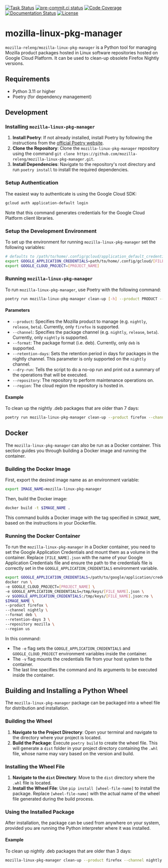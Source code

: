 [![Task Status](https://firefox-ci-tc.services.mozilla.com/api/github/v1/repository/mozilla-releng/mozilla-linux-pkg-manager/main/badge.svg)](https://firefox-ci-tc.services.mozilla.com/api/github/v1/repository/mozilla-releng/mozilla-linux-pkg-manager/main/latest)
[![pre-commit.ci status](https://results.pre-commit.ci/badge/github/mozilla-releng/mozilla-linux-pkg-manager/main.svg)](https://results.pre-commit.ci/latest/github/mozilla-releng/mozilla-linux-pkg-manager/main)
[![Code Coverage](https://codecov.io/gh/mozilla-releng/mozilla-linux-pkg-manager/branch/main/graph/badge.svg?token=GJIV52ZQNP)](https://codecov.io/gh/mozilla-releng/mozilla-linux-pkg-manager)
[![Documentation Status](https://readthedocs.org/projects/mozilla-linux-pkg-manager/badge/?version=latest)](https://mozilla-linux-pkg-manager.readthedocs.io/en/latest/?badge=latest)
[![License](https://img.shields.io/badge/license-MPL%202.0-orange.svg)](http://mozilla.org/MPL/2.0)

# mozilla-linux-pkg-manager

`mozilla-releng/mozilla-linux-pkg-manager` is a Python tool for managing Mozilla product packages hosted in Linux software repositories hosted on Google Cloud Platform.
It can be used to clean-up obsolete Firefox Nightly versions.

## Requirements
- Python 3.11 or higher
- Poetry (for dependency management)

## Development

### Installing `mozilla-linux-pkg-manager`
1. **Install Poetry**: If not already installed, install Poetry by following the instructions from the [official Poetry website](https://python-poetry.org/docs/).
2. **Clone the Repository**: Clone the `mozilla-linux-pkg-manager` repository using the command `git clone https://github.com/mozilla-releng/mozilla-linux-pkg-manager.git`.
3. **Install Dependencies**: Navigate to the repository's root directory and run `poetry install` to install the required dependencies.

### Setup Authentication
The easiest way to authenticate is using the Google Cloud SDK:

```bash
gcloud auth application-default login
```
Note that this command generates credentials for the Google Cloud Platform client libraries.

### Setup the Development Environment
To set up the environment for running `mozilla-linux-pkg-manager` set the following variables:

```bash
# defaults to /path/to/home/.config/gcloud/application_default_credentials.json
export GOOGLE_APPLICATION_CREDENTIALS=path/to/home/.config/gcloud/[FILENAME].json
export GOOGLE_CLOUD_PROJECT=[PROJECT_NAME]
```

### Running `mozilla-linux-pkg-manager`
To run `mozilla-linux-pkg-manager`, use Poetry with the following command:
```bash
poetry run mozilla-linux-pkg-manager clean-up [-h] --product PRODUCT --channel CHANNEL --format FORMAT --repository REPOSITORY --region REGION [--retention-days RETENTION_DAYS] [--dry-run]
```
#### Parameters
- `--product`: Specifies the Mozilla product to manage (e.g. `nightly`, `release`, `beta`). Currently, only `firefox` is supported.
- `--channel`: Specifies the package channel (e.g. `nightly`, `release`, `beta`). Currently, only `nightly` is supported.
- `--format`: The package format (i.e. deb). Currently, only `deb` is supported.
- `--retention-days`: Sets the retention period in days for packages in the nightly channel. This parameter is only supported on the `nightly` channel.
- `--dry-run`: Tells the script to do a no-op run and print out a summary of the operations that will be executed.
- `--repository`: The repository to perform maintenance operations on.
- `--region`: The cloud region the repository is hosted in.

#### Example
To clean up the nightly .deb packages that are older than 7 days:

```bash
poetry run mozilla-linux-pkg-manager clean-up --product firefox --channel nightly --format deb --retention-days 7 --repository mozilla --region us
```

## Docker

The `mozilla-linux-pkg-manager` can also be run as a Docker container. This section guides you through building a Docker image and running the container.

### Building the Docker Image

First, export the desired image name as an environment variable:

```bash
export IMAGE_NAME=mozilla-linux-pkg-manager
```

Then, build the Docker image:

```bash
docker build -t $IMAGE_NAME .
```

This command builds a Docker image with the tag specified in `$IMAGE_NAME`, based on the instructions in your Dockerfile.

### Running the Docker Container

To run the `mozilla-linux-pkg-manager` in a Docker container, you need to set the Google Application Credentials and mount them as a volume in the container. Replace `[FILE_NAME].json` with the name of your Google Application Credentials file and ensure the path to the credentials file is correctly set in the `GOOGLE_APPLICATION_CREDENTIALS` environment variable.

```bash
export GOOGLE_APPLICATION_CREDENTIALS=/path/to/google/application/credentials/[FILE_NAME].json
docker run \
-e GOOGLE_CLOUD_PROJECT=[PROJECT_NAME] \
-e GOOGLE_APPLICATION_CREDENTIALS=/tmp/keys/[FILE_NAME].json \
-v $GOOGLE_APPLICATION_CREDENTIALS:/tmp/keys/[FILE_NAME].json:ro \
$IMAGE_NAME \
--product firefox \
--channel nightly \
--format deb \
--retention-days 3 \
--repository mozilla \
--region us
```

In this command:
- The `-e` flag sets the `GOOGLE_APPLICATION_CREDENTIALS` and `GOOGLE_CLOUD_PROJECT` environment variables inside the container.
- The `-v` flag mounts the credentials file from your host system to the container.
- The last line specifies the command and its arguments to be executed inside the container.

## Building and Installing a Python Wheel

The `mozilla-linux-pkg-manager` package can be packaged into a wheel file for distribution and installation.

### Building the Wheel
1. **Navigate to the Project Directory**: Open your terminal and navigate to the directory where your project is located.
2. **Build the Package**: Execute `poetry build` to create the wheel file. This will generate a `dist` folder in your project directory containing the `.whl` file, whose name may vary based on the version and build.

### Installing the Wheel File
1. **Navigate to the `dist` Directory**: Move to the `dist` directory where the `.whl` file is located.
2. **Install the Wheel File**: Use `pip install [wheel-file-name]` to install the package. Replace `[wheel-file-name]` with the actual name of the wheel file generated during the build process.

### Using the Installed Package
After installation, the package can be used from anywhere on your system, provided you are running the Python interpreter where it was installed.

#### Example
To clean up nightly .deb packages that are older than 3 days:

```bash
mozilla-linux-pkg-manager clean-up --product firefox --channel nightly --format deb --retention-days 3 --repository mozilla --region us
```
